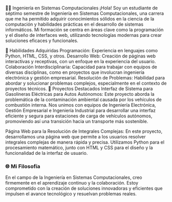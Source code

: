 👨‍💻 Ingeniería en Sistemas Computacionales
¡Hola! Soy un estudiante de séptimo semestre de Ingeniería en Sistemas Computacionales, una carrera que me ha permitido adquirir conocimientos sólidos en la ciencia de la computación y habilidades prácticas en el desarrollo de sistemas informáticos. Mi formación se centra en áreas clave como la programación y el diseño de interfaces web, utilizando tecnologías modernas para crear soluciones eficaces y funcionales.

🔧 Habilidades Adquiridas
Programación: Experiencia en lenguajes como Python, HTML, CSS, y otros.
Desarrollo Web: Creación de páginas web interactivas y receptivas, con un enfoque en la experiencia del usuario.
Colaboración Interdisciplinaria: Capacidad para trabajar con equipos de diversas disciplinas, como en proyectos que involucran ingeniería electrónica y gestión empresarial.
Resolución de Problemas: Habilidad para abordar y solucionar problemas complejos, especialmente en el contexto de proyectos técnicos.
🚀 Proyectos Destacados
Interfaz de Sistema para Gasolineras Eléctricas para Autos Autónomos: Este proyecto aborda la problemática de la contaminación ambiental causada por los vehículos de combustión interna. Nos unimos con equipos de Ingeniería Electrónica, Gestión Empresarial e Ingeniería Industrial para desarrollar una interfaz eficiente y segura para estaciones de carga de vehículos autónomos, promoviendo así una transición hacia un transporte más sostenible.

Página Web para la Resolución de Integrales Complejas: En este proyecto, desarrollamos una página web que permite a los usuarios resolver integrales complejas de manera rápida y precisa. Utilizamos Python para el procesamiento matemático, junto con HTML y CSS para el diseño y la funcionalidad de la interfaz de usuario.
### 🌐 Mi Filosofía

En el campo de la Ingeniería en Sistemas Computacionales, creo firmemente en el aprendizaje continuo y la colaboración. Estoy comprometido con la creación de soluciones innovadoras y eficientes que impulsen el avance tecnológico y resuelvan problemas reales.

